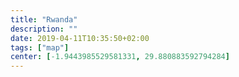 ```yaml
---
title: "Rwanda"
description: ""
date: 2019-04-11T10:35:50+02:00
tags: ["map"]
center: [-1.9443985529581331, 29.880883592794284]
---
```


